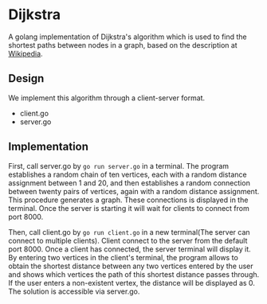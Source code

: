 # Dijkstra
A golang implementation of Dijkstra's algorithm which is used to find the shortest paths between nodes in a graph, based on the description at [Wikipedia](http://en.wikipedia.org/wiki/Dijkstra%27s_algorithm#Algorithm).

## Design
We implement this algorithm through a client-server format.<br>
- client.go <br> 
- server.go <br>

## Implementation
First, call server.go by `go run server.go` in a terminal. The program establishes a random chain of ten vertices, each with a random distance assignment between 1 and 20, and then establishes a random connection between twenty pairs of vertices, again with a random distance assignment. This procedure generates a graph. These connections is displayed in the terminal. Once the server is starting it will wait for clients to connect from port 8000.<br>

Then, call client.go by `go run client.go` in a new terminal(The server can connect to multiple clients). Client connect to the server from the default port 8000. Once a client has connected, the server terminal will display it. By entering two vertices in the client's terminal, the program allows to obtain the shortest distance between any two vertices entered by the user and shows which vertices the path of this shortest distance passes through. If the user enters a non-existent vertex, the distance will be displayed as 0.
The solution is accessible via server.go.



